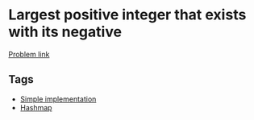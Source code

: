 # Largest positive integer that exists with its negative

[Problem link](https://leetcode.com/problems/largest-positive-integer-that-exists-with-its-negative/)

## Tags

* [Simple implementation](/README.md#Simple_implementation)
* [Hashmap](/README.md#Hashmap)

